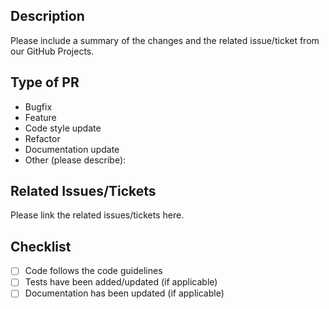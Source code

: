 ## Description

Please include a summary of the changes and the related issue/ticket from our GitHub Projects.

## Type of PR

<!-- Select one type by removing the others -->

- Bugfix
- Feature
- Code style update
- Refactor
- Documentation update
- Other (please describe):

## Related Issues/Tickets

Please link the related issues/tickets here.

## Checklist

- [ ] Code follows the code guidelines
- [ ] Tests have been added/updated (if applicable)
- [ ] Documentation has been updated (if applicable)

